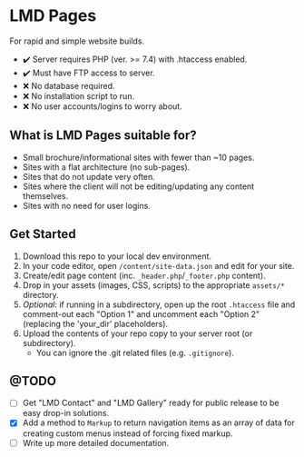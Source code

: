 # LMD Pages

For rapid and simple website builds.

- ✔️ Server requires PHP (ver. >= 7.4) with .htaccess enabled.
- ✔️ Must have FTP access to server.
- ❌ No database required.
- ❌ No installation script to run.
- ❌ No user accounts/logins to worry about.

## What is LMD Pages suitable for?

- Small brochure/informational sites with fewer than ~10 pages.
- Sites with a flat architecture (no sub-pages).
- Sites that do not update very often.
- Sites where the client will not be editing/updating any content themselves.
- Sites with no need for user logins.

## Get Started

1. Download this repo to your local dev environment.
2. In your code editor, open `/content/site-data.json` and edit for your site.
3. Create/edit page content (inc. `_header.php`/`_footer.php` content).
4. Drop in your assets (images, CSS, scripts) to the appropriate `assets/*` directory.
5. *Optional*: if running in a subdirectory, open up the root `.htaccess` file and comment-out each "Option 1" and uncomment each "Option 2" (replacing the 'your_dir' placeholders).
6. Upload the contents of your repo copy to your server root (or subdirectory).
    - You can ignore the .git related files (e.g. `.gitignore`).

## @TODO

- [ ] Get "LMD Contact" and "LMD Gallery" ready for public release to be easy drop-in solutions.
- [x] Add a method to `Markup` to return navigation items as an array of data for creating custom menus instead of forcing fixed markup.
- [ ] Write up more detailed documentation.
